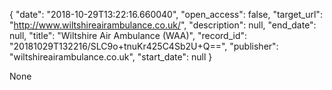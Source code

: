 {
  "date": "2018-10-29T13:22:16.660040", 
  "open_access": false, 
  "target_url": "http://www.wiltshireairambulance.co.uk/", 
  "description": null, 
  "end_date": null, 
  "title": "Wiltshire Air Ambulance (WAA)", 
  "record_id": "20181029T132216/SLC9o+tnuKr425C4Sb2U+Q==", 
  "publisher": "wiltshireairambulance.co.uk", 
  "start_date": null
}

None